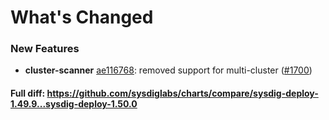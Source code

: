 # What's Changed

### New Features
- **cluster-scanner** [ae116768](https://github.com/sysdiglabs/charts/commit/ae1167685b7fdab35accd9db4f9fc0f91e1015ef): removed support for multi-cluster ([#1700](https://github.com/sysdiglabs/charts/issues/1700))
#### Full diff: https://github.com/sysdiglabs/charts/compare/sysdig-deploy-1.49.9...sysdig-deploy-1.50.0
